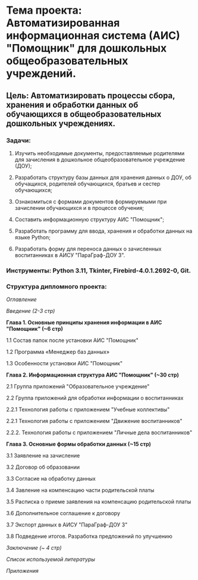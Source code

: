 # **Тема проекта**: Автоматизированная информационная система (АИС) "Помощник" для дошкольных общеобразовательных учреждений. 
## **Цель**: Автоматизировать процессы сбора, хранения и обработки данных об обучающихся в общеобразовательных дошкольных учреждениях.  

### **Задачи**:   

1. Изучить необходимые документы, предоставляемые родителями для зачисления в дошкольное общеобразовательное учреждение (ДОУ);    

2. Разработать структуру базы данных для хранения данных о ДОУ, об обучащихся, родителей обучающихся, братьев и сестер обучающихся; 

3. Ознакомиться с формами документов формируемыми при зачислении обучающихся и в процессе обучения; 

4. Составить информационную структуру АИС "Помощник";   

5. Разработать программу для ввода, хранения и обработки данных на языке Python;  

6. Разработать форму для переноса данных о зачисленных воспитанниках в АИСУ "ПараГраф-ДОУ 3". 

### **Инструменты**: Python 3.11, Tkinter, Firebird-4.0.1.2692-0, Git.

### **Структура дипломного проекта**:   

_Оглавление_  

_Введение (2-3 стр)_ 

**Глава 1. Основные принципы хранения информации в АИС "Помощник" (~6 стр)**  

1.1 Состав папок после установки АИС "Помощник"  

1.2 Программа «Менеджер баз данных»  

1.3 Особенности установки АИС "Помощник"

**Глава 2. Информационная структура АИС "Помощник" (~30 стр)**  

2.1 Группа приложений "Образовательное учреждение" 

2.2 Группа приложений для обработки информации о воспитанниках 

  2.2.1 Технология работы с приложением "Учебные коллективы"

  2.2.1 Технология работы с приложением "Движение воспитанников"
  
  2.2.2. Технология работы с приложением "Личные дела воспитанников" 

**Глава 3. Основные формы обработки данных (~15 стр)** 

3.1 Заявление на зачисление  

3.2 Договор об образовании  

3.3 Согласие на обработку данных   

3.4 Завление на компенсацию части родительской платы 

3.5 Расписка о приеме заявления на компенсацию родительской платы

3.6 Дополнительное соглашение к договору  

3.7 Экспорт данных в АИСУ "ПараГраф-ДОУ 3"

3.8 Подведение итогов. Разработка предложений по улучшению   

_Заключение (~ 4 стр)_ 

_Список используемой литературы_ 

_Приложения_
